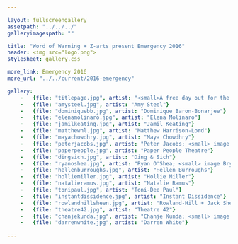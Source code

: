```yaml
---

layout: fullscreengallery
assetpath: "../../../"
galleryimagespath: ""

title: "Word of Warning + Z-arts present Emergency 2016"
header: <img src="logo.png">
stylesheet: gallery.css

more_link: Emergency 2016
more_url: "../../current/2016-emergency"

gallery:
    -   {file: "titlepage.jpg", artist: "<small>A free day out for the curious of all ages.",  show: "Maelstrom Theatre; image David Forrest</small>"}
    -   {file: "amysteel.jpg", artist: "Amy Steel"}
    -   {file: "dominiquebb.jpg", artist: "Dominique Baron-Bonarjee"}
    -   {file: "elenamolinaro.jpg", artist: "Elena Molinaro"}
    -   {file: "jamilkeating.jpg", artist: "Jamil Keating"}
    -   {file: "matthewhl.jpg", artist: "Matthew Harrison-Lord"}
    -   {file: "mayachowdhry.jpg", artist: "Maya Chowdhry"}
    -   {file: "peterjacobs.jpg", artist: "Peter Jacobs; <small> image Stephen Pictureman</small>"}
    -   {file: "paperpeople.jpg", artist: "Paper People Theatre"}
    -   {file: "dingsich.jpg", artist: "Ding & Sich"}
    -   {file: "ryanoshea.jpg", artist: "Ryan O'Shea; <small> image Bryan Slater</small>"}
    -   {file: "hellenburroughs.jpg", artist: "Hellen Burroughs"}
    -   {file: "holliemiller.jpg", artist: "Hollie Miller"}
    -   {file: "natalieramus.jpg", artist: "Natalie Ramus"}
    -   {file: "tonipaul.jpg", artist: "Toni-Dee Paul"}
    -   {file: "instantdissidence.jpg", artist: "Instant Dissidence"}
    -   {file: "rowlandhillsheen.jpg", artist: "Rowland-Hill + Jack Sheen"}
    -   {file: "theatre42.jpg", artist: "Theatre 42"}
    -   {file: "chanjekunda.jpg", artist: "Chanje Kunda; <small> image design Lwimbo Kunda</small> "}
    -   {file: "darrenwhite.jpg", artist: "Darren White"}  
 
---
```

